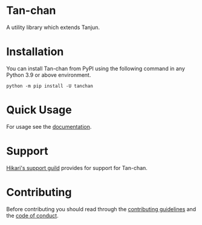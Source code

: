 # Tan-chan

A utility library which extends Tanjun.

# Installation

You can install Tan-chan from PyPI using the following command in any Python 3.9 or above environment.

```
python -m pip install -U tanchan
```

# Quick Usage

For usage see the [documentation](https://tanchan.cursed.solutions/).

# Support

[Hikari's support guild](https://discord.gg/hikari) provides for support for Tan-chan.

# Contributing

Before contributing you should read through the
[contributing guidelines](https://github.com/FasterSpeeding/Tan-chan/blob/master/CONTRIBUTING.md) and
the [code of conduct](https://github.com/FasterSpeeding/Tan-chan/blob/master/CODE_OF_CONDUCT.md).
